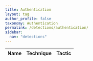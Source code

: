 ```yaml
---
title: Authentication
layout: tag
author_profile: false
taxonomy: Authentication
permalink: /detections/authentication/
sidebar:
  nav: "detections"
---
```


| Name    |   Technique |     Tactic   |
| ----------- | ----------- |--------------|